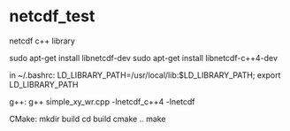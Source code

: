 # netcdf_test
 netcdf c++ library
 
sudo apt-get install libnetcdf-dev
sudo apt-get install libnetcdf-c++4-dev

in ~/.bashrc:
LD_LIBRARY_PATH=/usr/local/lib:$LD_LIBRARY_PATH; export LD_LIBRARY_PATH

g++:
g++ simple_xy_wr.cpp -lnetcdf_c++4 -lnetcdf

CMake:
mkdir build 
cd build 
cmake ..
make
